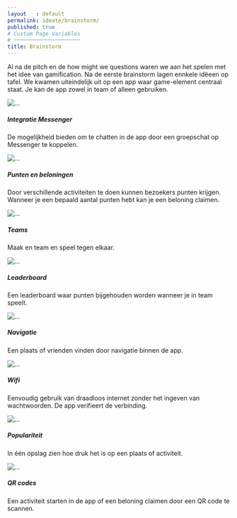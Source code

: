 ```yaml
---
layout   : default
permalink: ideate/brainstorm/
published: true
# Custom Page Variables
# ─────────────────────
title: Brainstorm
---
```


Al na de pitch en de how might we questions waren we aan het spelen met het idee van gamification. Na de eerste brainstorm lagen ennkele idëeen op tafel.
We kwamen uiteindelijk uit op een app waar game-element centraal staat. Je kan de app zowel in team of alleen gebruiken.

<div class="card-columns">
    <div class="card">
        <img src="{{ site.baseurl }}/assets/images/ideaboard/MESSENGER.svg" class="card-img-top" alt="...">
        <div class="card-body">
            <h5 class="card-title">Integratie Messenger</h5>
            <p class="card-text">De mogelijkheid bieden om te chatten in de app door een groepschat op Messenger te koppelen.</p>
        </div>
    </div>
    <div class="card">
        <img src="{{ site.baseurl }}/assets/images/ideaboard/BELONING.svg" class="card-img-top" alt="...">
        <div class="card-body">
            <h5 class="card-title">Punten en beloningen</h5>
            <p class="card-text">Door verschillende activiteiten te doen kunnen bezoekers punten krijgen. Wanneer je een bepaald aantal punten hebt kan je een beloning claimen.</p>
        </div>
    </div>
    <div class="card">
        <img src="{{ site.baseurl }}/assets/images/ideaboard/TEAM.svg" class="card-img-top" alt="...">
        <div class="card-body">
            <h5 class="card-title">Teams</h5>
            <p class="card-text">Maak en team en speel tegen elkaar.</p>
        </div>
    </div>
    <div class="card">
        <img src="{{ site.baseurl }}/assets/images/ideaboard/LEADERBOARD.svg" class="card-img-top" alt="...">
        <div class="card-body">
            <h5 class="card-title">Leaderboard</h5>
            <p class="card-text">Een leaderboard waar punten bijgehouden worden wanneer je in team speelt.</p>
        </div>
    </div>
    <div class="card">
        <img src="{{ site.baseurl }}/assets/images/ideaboard/NAVIGATIE.svg" class="card-img-top" alt="...">
        <div class="card-body">
            <h5 class="card-title">Navigatie</h5>
            <p class="card-text">Een plaats of vrienden vinden door navigatie binnen de app.</p>
        </div>
    </div>
    <div class="card">
        <img src="{{ site.baseurl }}/assets/images/ideaboard/WIFI.svg" class="card-img-top" alt="...">
        <div class="card-body">
            <h5 class="card-title">Wifi</h5>
            <p class="card-text">Eenvoudig gebruik van draadloos internet zonder het ingeven van wachtwoorden. De app verifieert de verbinding.</p>
        </div>
    </div>
    <div class="card">
        <img src="{{ site.baseurl }}/assets/images/ideaboard/POPULAIR.svg" class="card-img-top" alt="...">
        <div class="card-body">
            <h5 class="card-title">Populariteit</h5>
            <p class="card-text">In één opslag zien hoe druk het is op een plaats of activiteit.</p>
        </div>
    </div>
    <div class="card">
        <img src="{{ site.baseurl }}/assets/images/ideaboard/QR.svg" class="card-img-top" alt="...">
        <div class="card-body">
            <h5 class="card-title">QR codes</h5>
            <p class="card-text">Een activiteit starten in de app of een beloning claimen door een QR code te scannen.</p>
        </div>
    </div>
</div>
